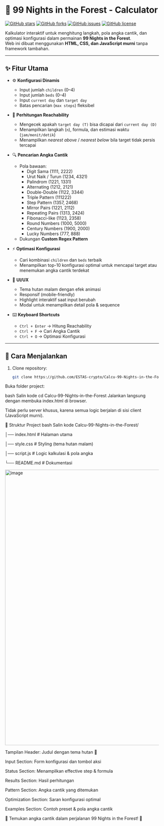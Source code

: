 # 🌲 99 Nights in the Forest - Calculator

[![GitHub stars](https://img.shields.io/github/stars/ESTAS-crypto/Calcu-99-Nights-in-the-Forest?style=for-the-badge)](https://github.com/ESTAS-crypto/Calcu-99-Nights-in-the-Forest/stargazers)
[![GitHub forks](https://img.shields.io/github/forks/ESTAS-crypto/Calcu-99-Nights-in-the-Forest?style=for-the-badge)](https://github.com/ESTAS-crypto/Calcu-99-Nights-in-the-Forest/network/members)
[![GitHub issues](https://img.shields.io/github/issues/ESTAS-crypto/Calcu-99-Nights-in-the-Forest?style=for-the-badge)](https://github.com/ESTAS-crypto/Calcu-99-Nights-in-the-Forest/issues)
[![GitHub license](https://img.shields.io/github/license/ESTAS-crypto/Calcu-99-Nights-in-the-Forest?style=for-the-badge)](./LICENSE)

Kalkulator interaktif untuk menghitung langkah, pola angka cantik, dan optimasi konfigurasi dalam permainan **99 Nights in the Forest**.  
Web ini dibuat menggunakan **HTML, CSS, dan JavaScript murni** tanpa framework tambahan.

---

## ✨ Fitur Utama

- ⚙️ **Konfigurasi Dinamis**
  - Input jumlah `children` (0–4)
  - Input jumlah `beds` (0–4)
  - Input `current day` dan `target day`
  - Batas pencarian (`max steps`) fleksibel

- 🧮 **Perhitungan Reachability**
  - Mengecek apakah `target day (T)` bisa dicapai dari `current day (D)`
  - Menampilkan langkah (`n`), formula, dan estimasi waktu (`jam/menit/detik`)
  - Menampilkan *nearest above* / *nearest below* bila target tidak persis tercapai

- 🔍 **Pencarian Angka Cantik**
  - Pola bawaan:
    - Digit Sama (1111, 2222)
    - Urut Naik / Turun (1234, 4321)
    - Palindrom (1221, 1331)
    - Alternating (1212, 2121)
    - Double-Double (1122, 3344)
    - Triple Pattern (111222)
    - Step Pattern (1357, 2468)
    - Mirror Pairs (1221, 2112)
    - Repeating Pairs (1313, 2424)
    - Fibonacci-like (1123, 2358)
    - Round Numbers (1000, 5000)
    - Century Numbers (1900, 2000)
    - Lucky Numbers (777, 888)
  - Dukungan **Custom Regex Pattern**

- ⚡ **Optimasi Konfigurasi**
  - Cari kombinasi `children` dan `beds` terbaik
  - Menampilkan top-10 konfigurasi optimal untuk mencapai target atau menemukan angka cantik terdekat

- 🎨 **UI/UX**
  - Tema hutan malam dengan efek animasi
  - Responsif (mobile-friendly)
  - Highlight interaktif saat input berubah
  - Modal untuk menampilkan detail pola & sequence

- ⌨️ **Keyboard Shortcuts**
  - `Ctrl + Enter` → Hitung Reachability
  - `Ctrl + F` → Cari Angka Cantik
  - `Ctrl + O` → Optimasi Konfigurasi

---

## 🚀 Cara Menjalankan

1. Clone repository:
   ```bash
   git clone https://github.com/ESTAS-crypto/Calcu-99-Nights-in-the-Forest.git
Buka folder project:

bash
Salin kode
cd Calcu-99-Nights-in-the-Forest
Jalankan langsung dengan membuka index.html di browser.

Tidak perlu server khusus, karena semua logic berjalan di sisi client (JavaScript murni).

📂 Struktur Project
bash
Salin kode
Calcu-99-Nights-in-the-Forest/

│── index.html   # Halaman utama

│── style.css    # Styling (tema hutan malam)

│── script.js    # Logic kalkulasi & pola angka

└── README.md    # Dokumentasi

<img width="787" height="902" alt="image" src="https://github.com/user-attachments/assets/1f754ee3-e377-4ca0-ae0e-50b7199ca662" />

Tampilan
Header: Judul dengan tema hutan 🌲

Input Section: Form konfigurasi dan tombol aksi

Status Section: Menampilkan effective step & formula

Results Section: Hasil perhitungan

Pattern Section: Angka cantik yang ditemukan

Optimization Section: Saran konfigurasi optimal

Examples Section: Contoh preset & pola angka cantik


🌲 Temukan angka cantik dalam perjalanan 99 Nights in the Forest! 🌲
